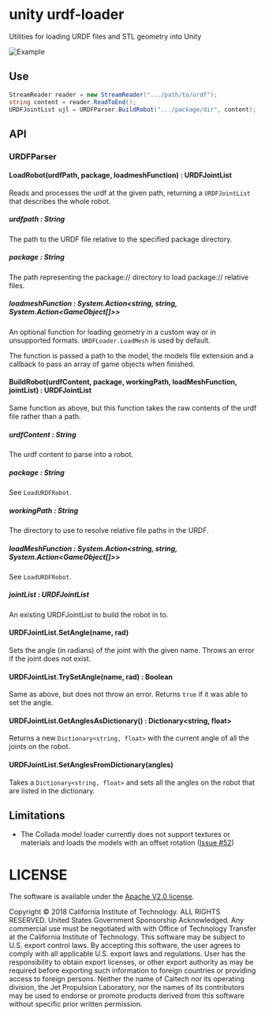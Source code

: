 # unity urdf-loader

Utilities for loading URDF files and STL geometry into Unity

![Example](../docs/unity-example.gif)

## Use
```cs
StreamReader reader = new StreamReader(".../path/to/urdf");
string content = reader.ReadToEnd();
URDFJointList ujl = URDFParser.BuildRobot(".../package/dir", content);
```

## API
### URDFParser
#### LoadRobot(urdfPath, package, loadmeshFunction) : URDFJointList
Reads and processes the urdf at the given path, returning a `URDFJointList` that describes the whole robot.

##### urdfpath : String
The path to the URDF file relative to the specified package directory.

##### package : String
The path representing the package:// directory to load package:// relative files.

##### loadmeshFunction : System.Action<string, string, System.Action<GameObject[]>>
An optional function for loading geometry in a custom way or in unsupported formats. `URDFLoader.LoadMesh` is used by default.

The function is passed a path to the model, the models file extension and a callback to pass an array of game objects when finished.

#### BuildRobot(urdfContent, package, workingPath, loadMeshFunction, jointList) : URDFJointList
Same function as above, but this function takes the raw contents of the urdf file rather than a path.

##### urdfContent : String

The urdf content to parse into a robot.

##### package : String

See `LoadURDFRobot`.

##### workingPath : String

The directory to use to resolve relative file paths in the URDF.

##### loadMeshFunction : System.Action<string, string, System.Action<GameObject[]>>

See `LoadURDFRobot`.

##### jointList : URDFJointList

An existing URDFJointList to build the robot in to.

#### URDFJointList.SetAngle(name, rad)
Sets the angle (in radians) of the joint with the given name. Throws an error if the joint does not exist.

#### URDFJointList.TrySetAngle(name, rad) : Boolean
Same as above, but does not throw an error. Returns `true` if it was able to set the angle.

#### URDFJointList.GetAnglesAsDictionary() : Dictionary<string, float>
Returns a new `Dictionary<string, float>` with the current angle of all the joints on the robot.

#### URDFJointList.SetAnglesFromDictionary(angles)
Takes a `Dictionary<string, float>` and sets all the angles on the robot that are listed in the dictionary.

## Limitations
- The Collada model loader currently does not support textures or materials and loads the models with an offset rotation ([Issue #52](https://github.com/gkjohnson/urdf-loaders/issues/52))

# LICENSE

The software is available under the [Apache V2.0 license](../LICENSE.txt).

Copyright © 2018 California Institute of Technology. ALL RIGHTS
RESERVED. United States Government Sponsorship Acknowledged. Any
commercial use must be negotiated with with Office of Technology
Transfer at the California Institute of Technology. This software may
be subject to U.S. export control laws. By accepting this software,
the user agrees to comply with all applicable U.S. export laws and
regulations. User has the responsibility to obtain export licenses,
or other export authority as may be required before exporting such
information to foreign countries or providing access to foreign
persons. Neither the name of Caltech nor its operating division, the
Jet Propulsion Laboratory, nor the names of its contributors may be
used to endorse or promote products derived from this software
without specific prior written permission.
